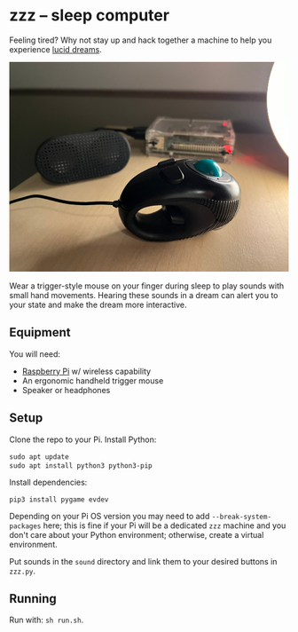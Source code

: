 # zzz – sleep computer

Feeling tired? Why not stay up and hack together a machine to help you experience [lucid dreams](https://en.wikipedia.org/wiki/Lucid_dream).

![zzz in operation](https://github.com/mirthturtle/zzz/blob/main/bedside.jpg "zzz in operation")

Wear a trigger-style mouse on your finger during sleep to play sounds with small hand movements. Hearing these sounds in a dream can alert you to your state and make the dream more interactive.

## Equipment

You will need:
- [Raspberry Pi](https://www.raspberrypi.com/) w/ wireless capability
- An ergonomic handheld trigger mouse
- Speaker or headphones

## Setup

Clone the repo to your Pi. Install Python:
```
sudo apt update
sudo apt install python3 python3-pip
```
Install dependencies:
```
pip3 install pygame evdev
```
Depending on your Pi OS version you may need to add `--break-system-packages` here; this is fine if your Pi will be a dedicated `zzz` machine and you don't care about your Python environment; otherwise, create a virtual environment.

Put sounds in the `sound` directory and link them to your desired buttons in `zzz.py`.

## Running

Run with: `sh run.sh`.

